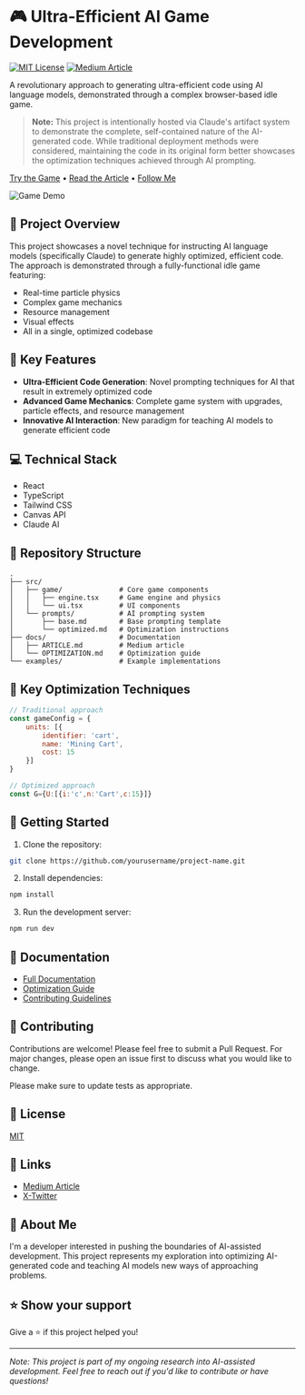 # 🎮 Ultra-Efficient AI Game Development

[![MIT License](https://img.shields.io/badge/License-MIT-green.svg)](https://choosealicense.com/licenses/mit/)
[![Medium Article](https://img.shields.io/badge/Medium-Read%20Article-black)](https://medium.com/@yourusername/article-link)

A revolutionary approach to generating ultra-efficient code using AI language models, demonstrated through a complex browser-based idle game.

> **Note:** This project is intentionally hosted via Claude's artifact system to demonstrate the complete, self-contained nature of the AI-generated code. While traditional deployment methods were considered, maintaining the code in its original form better showcases the optimization techniques achieved through AI prompting.

[Try the Game](https://claude.site/artifacts/ba6a4ade-586b-4d9f-970a-f6aa42756258?fullscreen=true) • [Read the Article](https://medium.com/@ankerelite/teaching-ai-to-write-ultra-efficient-code-lessons-from-building-a-game-with-claude-fbce6c804b23) • [Follow Me](https://github.com/ankerelite)

![Game Demo](https://i.giphy.com/media/v1.Y2lkPTc5MGI3NjExc2hicWdubmUydDR4d2RkcmRvYXNiZDJlNjRmdTkzanQwMGNmdWM1dCZlcD12MV9pbnRlcm5hbF9naWZfYnlfaWQmY3Q9Zw/euAkwNiRhhljuaViOk/giphy.gif)

## 🚀 Project Overview

This project showcases a novel technique for instructing AI language models (specifically Claude) to generate highly optimized, efficient code. The approach is demonstrated through a fully-functional idle game featuring:

- Real-time particle physics
- Complex game mechanics
- Resource management
- Visual effects
- All in a single, optimized codebase

## 📖 Key Features

- **Ultra-Efficient Code Generation**: Novel prompting techniques for AI that result in extremely optimized code
- **Advanced Game Mechanics**: Complete game system with upgrades, particle effects, and resource management
- **Innovative AI Interaction**: New paradigm for teaching AI models to generate efficient code

## 💻 Technical Stack

- React
- TypeScript
- Tailwind CSS
- Canvas API
- Claude AI

## 📁 Repository Structure

```
.
├── src/
│   ├── game/              # Core game components
│   │   ├── engine.tsx     # Game engine and physics
│   │   └── ui.tsx         # UI components
│   └── prompts/           # AI prompting system
│       ├── base.md        # Base prompting template
│       └── optimized.md   # Optimization instructions
├── docs/                  # Documentation
│   ├── ARTICLE.md         # Medium article
│   └── OPTIMIZATION.md    # Optimization guide
└── examples/              # Example implementations
```

## 🎯 Key Optimization Techniques

```javascript
// Traditional approach
const gameConfig = {
    units: [{
        identifier: 'cart',
        name: 'Mining Cart',
        cost: 15
    }]
}

// Optimized approach
const G={U:[{i:'c',n:'Cart',c:15}]}
```

## 🚀 Getting Started

1. Clone the repository:
```bash
git clone https://github.com/yourusername/project-name.git
```

2. Install dependencies:
```bash
npm install
```

3. Run the development server:
```bash
npm run dev
```

## 📖 Documentation

- [Full Documentation](docs/README.md)
- [Optimization Guide](docs/OPTIMIZATION.md)
- [Contributing Guidelines](CONTRIBUTING.md)

## 🤝 Contributing

Contributions are welcome! Please feel free to submit a Pull Request. For major changes, please open an issue first to discuss what you would like to change.

Please make sure to update tests as appropriate.

## 📝 License

[MIT](https://choosealicense.com/licenses/mit/)

## 🔗 Links

- [Medium Article]([https://medium.com/@yourusername/article-link](https://medium.com/@ankerelite/teaching-ai-to-write-ultra-efficient-code-lessons-from-building-a-game-with-claude-fbce6c804b23))
- [X-Twitter]([https://twitter.com/yourusername](https://x.com/AnkerElite))

## 👋 About Me

I'm a developer interested in pushing the boundaries of AI-assisted development. This project represents my exploration into optimizing AI-generated code and teaching AI models new ways of approaching problems.

## ⭐️ Show your support

Give a ⭐️ if this project helped you!

---

*Note: This project is part of my ongoing research into AI-assisted development. Feel free to reach out if you'd like to contribute or have questions!*
